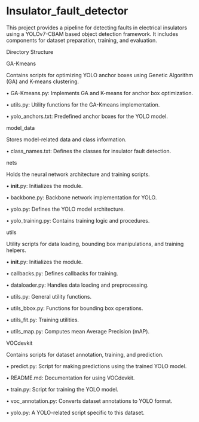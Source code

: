 # Insulator_fault_detector

This project provides a pipeline for detecting faults in electrical insulators using a YOLOv7-CBAM based object detection framework. It includes components for dataset preparation, training, and evaluation.

Directory Structure

GA-Kmeans

Contains scripts for optimizing YOLO anchor boxes using Genetic Algorithm (GA) and K-means clustering.
	
 •	GA-Kmeans.py: Implements GA and K-means for anchor box optimization.
	
 •	utils.py: Utility functions for the GA-Kmeans implementation.
	
 •	yolo_anchors.txt: Predefined anchor boxes for the YOLO model.

model_data

Stores model-related data and class information.

 •	class_names.txt: Defines the classes for insulator fault detection.

nets

Holds the neural network architecture and training scripts.
	
 •	__init__.py: Initializes the module.
	
 •	backbone.py: Backbone network implementation for YOLO.
	
 •	yolo.py: Defines the YOLO model architecture.
	
 •	yolo_training.py: Contains training logic and procedures.

utils

Utility scripts for data loading, bounding box manipulations, and training helpers.
	
 •	__init__.py: Initializes the module.
	
 •	callbacks.py: Defines callbacks for training.
	
 •	dataloader.py: Handles data loading and preprocessing.
	
 •	utils.py: General utility functions.
	
 •	utils_bbox.py: Functions for bounding box operations.
	
 •	utils_fit.py: Training utilities.
	
 •	utils_map.py: Computes mean Average Precision (mAP).

VOCdevkit

Contains scripts for dataset annotation, training, and prediction.
	
 •	predict.py: Script for making predictions using the trained YOLO model.
	
 •	README.md: Documentation for using VOCdevkit.
	
 •	train.py: Script for training the YOLO model.
	
 •	voc_annotation.py: Converts dataset annotations to YOLO format.
	
 •	yolo.py: A YOLO-related script specific to this dataset.
